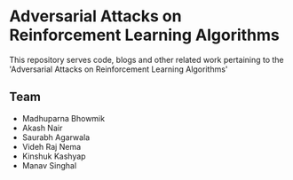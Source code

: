 # Adversarial Attacks on Reinforcement Learning Algorithms

This repository serves code, blogs and other related work pertaining to the 'Adversarial Attacks on Reinforcement Learning Algorithms'


## Team
* Madhuparna Bhowmik
* Akash Nair
* Saurabh Agarwala
* Videh Raj Nema
* Kinshuk Kashyap
* Manav Singhal
